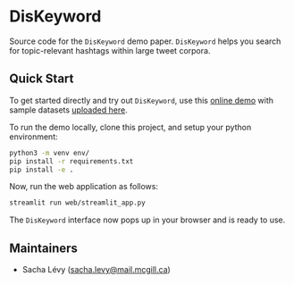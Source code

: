 # DisKeyword

Source code for the `DisKeyword` demo paper. `DisKeyword` helps you search for topic-relevant hashtags within large tweet corpora.

## Quick Start

To get started directly and try out `DisKeyword`, use this [online demo](https://sachalevy-diskeyword-webstreamlit-app-xuzq6a.streamlitapp.com/) with sample datasets [uploaded here](https://drive.google.com/drive/folders/10eHg67mk3tKa5OrAS0nBVSVMXq7LhT7t?usp=sharing).

To run the demo locally, clone this project, and setup your python environment:
```bash
python3 -m venv env/
pip install -r requirements.txt
pip install -e .
```

Now, run the web application as follows:
```bash
streamlit run web/streamlit_app.py
```

The `DisKeyword` interface now pops up in your browser and is ready to use.

## Maintainers
- Sacha Lévy (sacha.levy@mail.mcgill.ca)